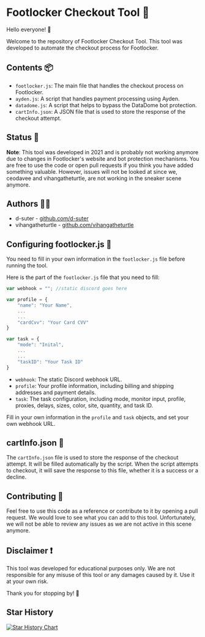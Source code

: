 # Footlocker Checkout Tool 👟

Hello everyone! 👋

Welcome to the repository of Footlocker Checkout Tool. This tool was developed to automate the checkout process for Footlocker.

## Contents 📦
- `footlocker.js`: The main file that handles the checkout process on Footlocker.
- `ayden.js`: A script that handles payment processing using Ayden.
- `datadome.js`: A script that helps to bypass the DataDome bot protection.
- `cartInfo.json`: A JSON file that is used to store the response of the checkout attempt.

## Status 🚧
**Note**: This tool was developed in 2021 and is probably not working anymore due to changes in Footlocker's website and bot protection mechanisms. You are free to use the code or open pull requests if you think you have added something valuable. However, issues will not be looked at since we, ceodavee and vihangatheturtle, are not working in the sneaker scene anymore.

## Authors 👨‍💻
- d-suter - [github.com/d-suter](https://github.com/d-suter)
- vihangatheturtle - [github.com/vihangatheturtle](https://github.com/vihangatheturtle)

## Configuring footlocker.js 🔧

You need to fill in your own information in the `footlocker.js` file before running the tool. 

Here is the part of the `footlocker.js` file that you need to fill:

```javascript
var webhook = ""; //static discord goes here

var profile = {
    "name": "Your Name",
    ...
    ...
    "cardCvv": "Your Card CVV"
}

var task = {
    "mode": "Inital",
    ...
    ...
    "taskID": "Your Task ID"
}
```

- `webhook`: The static Discord webhook URL.
- `profile`: Your profile information, including billing and shipping addresses and payment details.
- `task`: The task configuration, including mode, monitor input, profile, proxies, delays, sizes, color, site, quantity, and task ID.

Fill in your own information in the `profile` and `task` objects, and set your own webhook URL.

## cartInfo.json 🍪

The `cartInfo.json` file is used to store the response of the checkout attempt. It will be filled automatically by the script. When the script attempts to checkout, it will save the response to this file, whether it is a success or a decline.

## Contributing 🤝
Feel free to use this code as a reference or contribute to it by opening a pull request. We would love to see what you can add to this tool. Unfortunately, we will not be able to review any issues as we are not active in this scene anymore.

## Disclaimer ❗
This tool was developed for educational purposes only. We are not responsible for any misuse of this tool or any damages caused by it. Use it at your own risk.

Thank you for stopping by! 💙

## Star History

[![Star History Chart](https://api.star-history.com/svg?repos=d-suter/footlocker-bot&type=Date)](https://star-history.com/#d-suter/footlocker-bot&Date)
